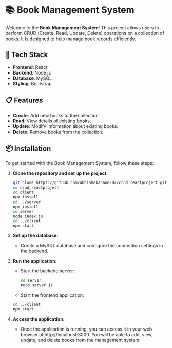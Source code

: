 # 📚 Book Management System

Welcome to the **Book Management System**! This project allows users to perform CRUD (Create, Read, Update, Delete) operations on a collection of books. It is designed to help manage book records efficiently.

## 🚀 Tech Stack

- **Frontend**: React
- **Backend**: Node.js
- **Database**: MySQL
- **Styling**: Bootstrap

## 📋 Features

- **Create**: Add new books to the collection.
- **Read**: View details of existing books.
- **Update**: Modify information about existing books.
- **Delete**: Remove books from the collection.

## 📦 Installation

To get started with the Book Management System, follow these steps:

1. **Clone the repository and set up the project**:
   ```bash
   git clone https://github.com/abhishekanand-02/crud_reactproject.git
   cd crud_reactproject
   cd client
   npm install
   cd ../server
   npm install
   cd server
   node index.js
   cd ../client
   npm start
   
2. **Set up the database**:
   - Create a MySQL database and configure the connection settings in the backend.
     
3. **Run the application**:
   - Start the backend server:
     ```bash
     cd server
     node server.js
   - Start the frontend application:
    ```bash
    cd ../client
    npm start
4. **Access the application**:
   - Once the application is running, you can access it in your web browser at http://localhost:3000. You will be able to add, view, update, and delete books from the management system.

  
